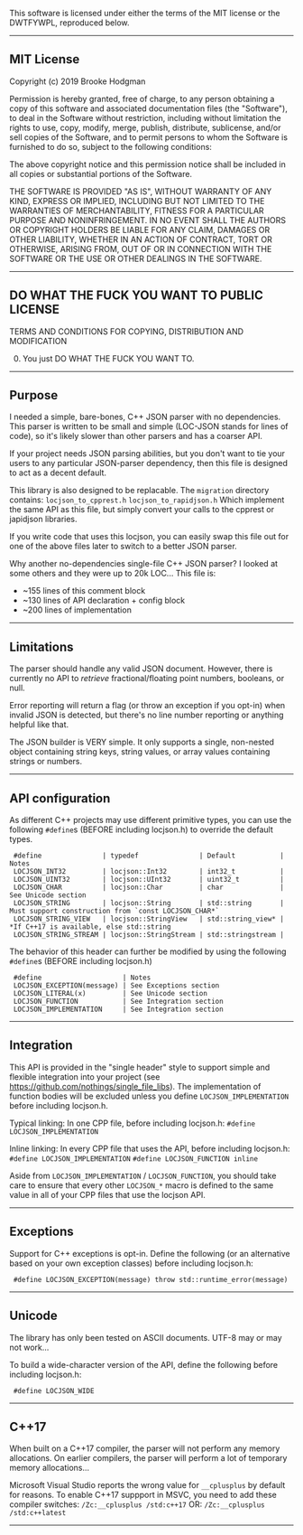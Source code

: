  This software is licensed under either the terms of the MIT license
  or the DWTFYWPL, reproduced below.

------------------------------------------------------------------------------
MIT License
------------------------------------------------------------------------------

Copyright (c) 2019 Brooke Hodgman

Permission is hereby granted, free of charge, to any person
obtaining a copy of this software and associated documentation
files (the "Software"), to deal in the Software without
restriction, including without limitation the rights to use,
copy, modify, merge, publish, distribute, sublicense, and/or sell
copies of the Software, and to permit persons to whom the
Software is furnished to do so, subject to the following
conditions:

The above copyright notice and this permission notice shall be
included in all copies or substantial portions of the Software.

THE SOFTWARE IS PROVIDED "AS IS", WITHOUT WARRANTY OF ANY KIND,
EXPRESS OR IMPLIED, INCLUDING BUT NOT LIMITED TO THE WARRANTIES
OF MERCHANTABILITY, FITNESS FOR A PARTICULAR PURPOSE AND
NONINFRINGEMENT. IN NO EVENT SHALL THE AUTHORS OR COPYRIGHT
HOLDERS BE LIABLE FOR ANY CLAIM, DAMAGES OR OTHER LIABILITY,
WHETHER IN AN ACTION OF CONTRACT, TORT OR OTHERWISE, ARISING
FROM, OUT OF OR IN CONNECTION WITH THE SOFTWARE OR THE USE OR
OTHER DEALINGS IN THE SOFTWARE.

------------------------------------------------------------------------------
 DO WHAT THE FUCK YOU WANT TO PUBLIC LICENSE
------------------------------------------------------------------------------

  TERMS AND CONDITIONS FOR COPYING, DISTRIBUTION AND MODIFICATION

 0. You just DO WHAT THE FUCK YOU WANT TO.

------------------------------------------------------------------------------
 Purpose
------------------------------------------------------------------------------
 I needed a simple, bare-bones, C++ JSON parser with no dependencies.
 This parser is written to be small and simple (LOC-JSON stands for lines of 
 code), so it's likely slower than other parsers and has a coarser API.
 
 If your project needs JSON parsing abilities, but you don't want to tie your
 users to any particular JSON-parser dependency, then this file is designed
 to act as a decent default.

 This library is also designed to be replacable. The `migration` directory
 contains:
   `locjson_to_cpprest.h`
   `locjson_to_rapidjson.h`
 Which implement the same API as this file, but simply convert your calls to
 the cpprest or japidjson libraries.
 
 If you write code that uses this locjson, you can easily swap this file out
 for one of the above files later to switch to a better JSON parser.

 Why another no-dependencies single-file C++ JSON parser?
 I looked at some others and they were up to 20k LOC... This file is:

-  ~155 lines of this comment block
-  ~130 lines of API declaration + config block
-  ~200 lines of implementation

------------------------------------------------------------------------------
 Limitations
------------------------------------------------------------------------------
 The parser should handle any valid JSON document. However, there is currently
 no API to *retrieve* fractional/floating point numbers, booleans, or null.

 Error reporting will return a flag (or throw an exception if you opt-in) when
 invalid JSON is detected, but there's no line number reporting or anything 
 helpful like that.

 The JSON builder is VERY simple. It only supports a single, non-nested object
 containing string keys, string values, or array values containing strings or 
 numbers.

------------------------------------------------------------------------------
 API configuration
------------------------------------------------------------------------------
 As different C++ projects may use different primitive types, you can use the 
  following `#define`s (BEFORE including locjson.h) to override the default types.

```
 #define               | typedef               | Default           | Notes
 LOCJSON_INT32         | locjson::Int32        | int32_t           |
 LOCJSON_UINT32        | locjson::UInt32       | uint32_t          |
 LOCJSON_CHAR          | locjson::Char         | char              | See Unicode section
 LOCJSON_STRING        | locjson::String       | std::string       | Must support construction from `const LOCJSON_CHAR*`
 LOCJSON_STRING_VIEW   | locjson::StringView   | std::string_view* | *If C++17 is available, else std::string
 LOCJSON_STRING_STREAM | locjson::StringStream | std::stringstream | 
```

 The behavior of this header can further be modified by using the following 
  `#define`s (BEFORE including locjson.h)
```
 #define                    | Notes                   
 LOCJSON_EXCEPTION(message) | See Exceptions section
 LOCJSON_LITERAL(x)         | See Unicode section
 LOCJSON_FUNCTION           | See Integration section         
 LOCJSON_IMPLEMENTATION     | See Integration section
```
------------------------------------------------------------------------------
 Integration
------------------------------------------------------------------------------
 This API is provided in the "single header" style to support simple and flexible
  integration into your project (see https://github.com/nothings/single_file_libs).
  The implementation of function bodies will be excluded unless you define
  `LOCJSON_IMPLEMENTATION` before including locjson.h.

 Typical linking:
  In one CPP file, before including locjson.h:
   `#define LOCJSON_IMPLEMENTATION`

 Inline linking:
  In every CPP file that uses the API, before including locjson.h:
   `#define LOCJSON_IMPLEMENTATION`
   `#define LOCJSON_FUNCTION inline`

 Aside from `LOCJSON_IMPLEMENTATION` / `LOCJSON_FUNCTION`, you should take care
  to ensure that every other `LOCJSON_*` macro is defined to the same value in
  all of your CPP files that use the locjson API.

------------------------------------------------------------------------------
 Exceptions
------------------------------------------------------------------------------
 Support for C++ exceptions is opt-in. Define the following (or an alternative
  based on your own exception classes) before including locjson.h:
```
 #define LOCJSON_EXCEPTION(message) throw std::runtime_error(message)
```
------------------------------------------------------------------------------
 Unicode
------------------------------------------------------------------------------
 The library has only been tested on ASCII documents. UTF-8 may or may not work...

 To build a wide-character version of the API, define the following before
  including locjson.h:
```
 #define LOCJSON_WIDE
```
------------------------------------------------------------------------------
 C++17
------------------------------------------------------------------------------
 When built on a C++17 compiler, the parser will not perform any memory 
 allocations. On earlier compilers, the parser will perform a lot of temporary
 memory allocations...

 Microsoft Visual Studio reports the wrong value for `__cplusplus` by default
 for reasons. To enable C++17 suppport in MSVC, you need to add these compiler
 switches:
  `/Zc:__cplusplus /std:c++17`
 OR:
  `/Zc:__cplusplus /std:c++latest`

------------------------------------------------------------------------------